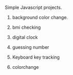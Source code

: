 Simple Javascript  projects.

1. background color change.<br/>

2. bmi checking
3. digital clock
4. guessing number
5. Keyboard key tracking
6. colorchange

